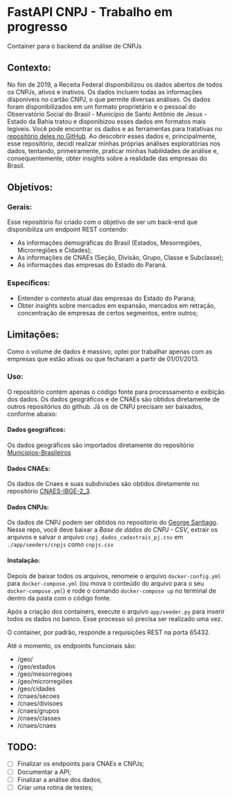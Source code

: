 # FastAPI CNPJ - Trabalho em progresso
Container para o backend da análise de CNPJs

## Contexto:
No fim de 2019, a Receita Federal disponibilizou os dados abertos de todos os CNPJs, ativos e inativos. Os dados incluem todas as informações disponíveis no cartão CNPJ, o que permite diversas análises. Os dados foram disponibilizados em um formato proprietário e o pessoal do Observatório Social do Brasil - Município de Santo Antônio de Jesus - Estado da Bahia tratou e disponibizou esses dados em formatos mais legíveis. Você pode encontrar os dados e as ferramentas para tratativas no [repositório deles no GitHub](https://github.com/georgevbsantiago/qsacnpj). Ao descobrir esses dados e, principalmente, esse repositório, decidi realizar minhas próprias análises exploratórias nos dados, tentando, primeiramente, praticar minhas habilidades de análise e, consequentemente, obter insights sobre a realidade das empresas do Brasil.

## Objetivos:
### Gerais:
Esse repositório foi criado com o objetivo de ser um back-end que disponibiliza um endpoint REST contendo:
* As informações demográficas do Brasil (Estados, Mesorregiões, Microrregiões e Cidades);
* As informações de CNAEs (Seção, Divisão, Grupo, Classe e Subclasse);
* As informações das empresas do Estado do Paraná.

### Específicos:
* Entender o contexto atual das empresas do Estado do Paraná;
* Obter insights sobre mercados em expansão, mercados em retração, concentração de empresas de certos segmentos, entre outros;

## Limitações:
Como o volume de dados é massivo, optei por trabalhar apenas com as empresas que estão ativas ou que fecharam a partir de 01/01/2013.

### Uso:
O repositório contém apenas o código fonte para processamento e exibição dos dados. Os dados geográficos e de CNAEs são obtidos diretamente de outros repositórios do github. Já os de CNPJ precisam ser baixados, conforme abaixo:
#### Dados geográficos:
Os dados geográficos são importados diretamente do repositório [Municipios-Brasileiros](https://github.com/pedrounes1/Municipios-Brasileiros)

#### Dados CNAEs:
Os dados de Cnaes e suas subdivisões são obtidos diretamente no repositório [CNAES-IBGE-2_3](https://github.com/pedrounes1/CNAES-IBGE-2_3).

#### Dados CNPJs:
Os dados de CNPJ podem ser obtidos no repositorio do [George Santiago](https://github.com/georgevbsantiago/qsacnpj). Nesse repo, você deve baixar a *Base de dados do CNPJ - CSV*, extrair os arquivos e salvar o arquivo `cnpj_dados_cadastrais_pj.csv` em `./app/seeders/cnpjs` como `cnpjs.csv`


#### Instalação:
Depois de baixar todos os arquivos, renomeie o arquivo `docker-config.yml` para `docker-compose.yml` (ou mova o conteúdo do arquivo para o seu `docker-compose.yml`) e rode o comando `docker-compose up` no terminal de dentro da pasta com o código fonte.

Após a criação dos containers, execute o arquivo `app/seeder.py` para inserir todos os dados no banco. Esse processo só precisa ser realizado uma vez.

O container, por padrão, responde a requisições REST na porta 65432.

Até o momento, os endpoints funcionais são:
- /geo/ 
- /geo/estados 
- /geo/mesorregioes
- /geo/microrregiões
- /geo/cidades
- /cnaes/secoes
- /cnaes/divisoes
- /cnaes/grupos
- /cnaes/classes
- /cnaes/cnaes

## TODO:
- [ ] Finalizar os endpoints para CNAEs e CNPJs;
- [ ] Documentar a API;
- [ ] Finalizar a análise dos dados;
- [ ] Criar uma rotina de testes;
